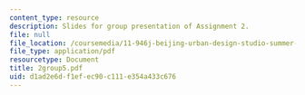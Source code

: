```yaml
---
content_type: resource
description: Slides for group presentation of Assignment 2.
file: null
file_location: /coursemedia/11-946j-beijing-urban-design-studio-summer-2004/d1ad2e6df1efec90c111e354a433c676_2group5.pdf
file_type: application/pdf
resourcetype: Document
title: 2group5.pdf
uid: d1ad2e6d-f1ef-ec90-c111-e354a433c676
---
```

